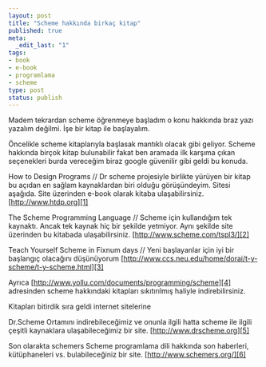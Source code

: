 ```yaml
---
layout: post
title: "Scheme hakkında birkaç kitap"
published: true
meta:
  _edit_last: "1"
tags:
- book
- e-book
- programlama
- scheme
type: post
status: publish
---
```

Madem tekrardan scheme öğrenmeye başladım o konu hakkında braz yazı yazalım değilmi. İşe bir kitap ile başlayalım.

Öncelikle scheme kitaplarıyla başlasak mantıklı olacak gibi geliyor. Scheme hakkında birçok kitap bulunabilir fakat ben aramada ilk karşıma çıkan seçenekleri burda vereceğim biraz google güvenilir gibi geldi bu konuda.

How to Design Programs // Dr scheme projesiyle birlikte yürüyen bir kitap bu açıdan en sağlam kaynaklardan biri olduğu görüşündeyim. Sitesi aşağıda. Site üzerinden e-book olarak kitaba ulaşabilirsiniz. [http://www.htdp.org][1]

The Scheme Programming Language // Scheme için kullandığım tek kaynaktı. Ancak tek kaynak hiç bir şekilde yetmiyor.
Aynı şekilde site üzerinden bu kitabada ulaşabilirsiniz. [http://www.scheme.com/tspl3/][2]


Teach Yourself Scheme in Fixnum days // Yeni başlayanlar için iyi bir başlangıç olacağını düşünüyorum [http://www.ccs.neu.edu/home/dorai/t-y-scheme/t-y-scheme.html][3]

Ayrıca [http://www.yollu.com/documents/programming/scheme][4] adresinden scheme hakkındaki kitapları sıkıtırılmış haliyle indirebilirsiniz.

Kitapları bitirdik sıra geldi internet sitelerine

Dr.Scheme Ortamını indirebileceğimiz ve onunla ilgili hatta scheme ile ilgili çeşitli kaynaklara ulaşabileceğimiz bir site. [http://www.drscheme.org][5]

Son olarakta schemers
Scheme programlama dili hakkında son haberleri, kütüphaneleri vs. bulabileceğiniz bir site. [http://www.schemers.org/][6]

[1]: http://www.htdp.org/
[2]: http://www.scheme.com/tspl3/
[3]: http://www.ccs.neu.edu/home/dorai/t-y-scheme/t-y-scheme.html
[4]: http://www.yollu.com/documents/programming/scheme/
[5]: http://www.drscheme.org/
[6]: http://www.schemers.org/
